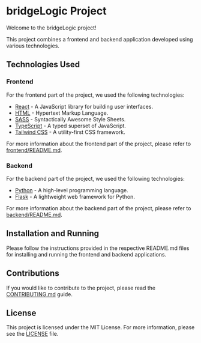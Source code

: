 # bridgeLogic Project

Welcome to the bridgeLogic project!

This project combines a frontend and backend application developed using various technologies.

## Technologies Used

### Frontend

For the frontend part of the project, we used the following technologies:

- [React](https://reactjs.org/) - A JavaScript library for building user interfaces.
- [HTML](https://developer.mozilla.org/en-US/docs/Web/HTML) - Hypertext Markup Language.
- [SASS](https://sass-lang.com/) - Syntactically Awesome Style Sheets.
- [TypeScript](https://www.typescriptlang.org/) - A typed superset of JavaScript.
- [Tailwind CSS](https://tailwindcss.com/) - A utility-first CSS framework.

For more information about the frontend part of the project, please refer to [frontend/README.md](frontend/README.md).

### Backend

For the backend part of the project, we used the following technologies:

- [Python](https://www.python.org/) - A high-level programming language.
- [Flask](https://flask.palletsprojects.com/) - A lightweight web framework for Python.

For more information about the backend part of the project, please refer to [backend/README.md](backend/README.md).

## Installation and Running

Please follow the instructions provided in the respective README.md files for installing and running the frontend and backend applications.

## Contributions

If you would like to contribute to the project, please read the [CONTRIBUTING.md](CONTRIBUTING.md) guide.

## License

This project is licensed under the MIT License. For more information, please see the [LICENSE](LICENSE) file.
